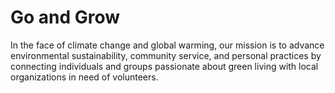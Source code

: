 # Go and Grow
In the face of climate change and global warming, our mission is to advance environmental sustainability, community service, and personal practices by connecting individuals and groups passionate about green living with local organizations in need of volunteers.

